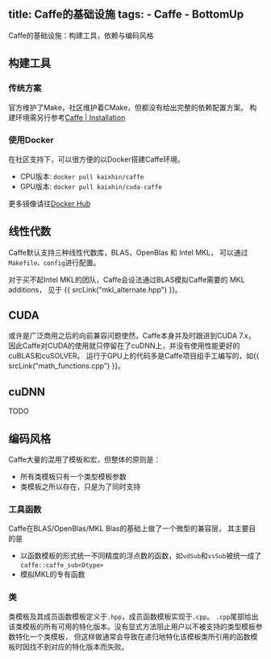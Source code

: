 title: Caffe的基础设施
tags:
    - Caffe
    - BottomUp
--------------

Caffe的基础设施：构建工具，依赖与编码风格

<!--more-->

## 构建工具

### 传统方案

官方维护了Make，社区维护着CMake，但都没有给出完整的依赖配置方案。
构建环境需另行参考[Caffe | Installation][caffe-installation]

### 使用Docker

在社区支持下，可以很方便的以Docker搭建Caffe环境。

+ CPU版本: `docker pull kaixhin/caffe`
+ GPU版本: `docker pull kaixhin/cuda-caffe`

更多镜像请往[Docker Hub][docker-hub-caffe]

## 线性代数

Caffe默认支持三种线性代数库，BLAS，OpenBlas 和 Intel MKL，
可以通过`Makefile。config`进行配置。

对于买不起Intel MKL的团队，Caffe会设法通过BLAS模拟Caffe需要的 MKL additions，
见于 {{ srcLink("mkl_alternate.hpp") }}。

## CUDA

或许是广泛商用之后的向前兼容问题使然，Caffe本身并及时跟进到CUDA 7.x，
因此Caffe对CUDA的使用就只停留在了cuDNN上，并没有使用性能更好的cuBLAS和cuSOLVER。
运行于GPU上的代码多是Caffe项目组手工编写的，如{{ srcLink("math_functions.cpp") }}。

## cuDNN

TODO

## 编码风格

Caffe大量的混用了模板和宏，但整体的原则是：

+ 所有类模板只有一个类型模板参数
+ 类模板之所以存在，只是为了同时支持

### 工具函数

Caffe在BLAS/OpenBlas/MKL Blas的基础上做了一个微型的兼容层，
其主要目的是

+ 以函数模板的形式统一不同精度的浮点数的函数，如`vdSub`和`vsSub`被统一成了`caffe::caffe_sub<Dtype>`
+ 模拟MKL的专有函数

### 类

类模板及其成员函数模板定义于`.hpp`，成员函数模板实现于`.cpp`。
`.cpp`尾部给出该类模板的所有可用的特化版本。没有显式方法阻止用户以不被支持的类型模板参数特化一个类模板，
但这样做通常会导致在递归地特化该模板类所引用的函数模板时因找不到对应的特化版本而失败。

[caffe-installation]: http://caffe.berkeleyvision.org/installation.html
[docker-hub-caffe]: https://hub.docker.com/search/?isAutomated=0&isOfficial=0&page=1&pullCount=0&q=caffe&starCount=0
